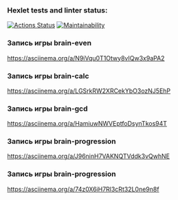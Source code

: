### Hexlet tests and linter status:
[![Actions Status](https://github.com/SIAILYA/frontend-project-lvl1/workflows/hexlet-check/badge.svg)](https://github.com/SIAILYA/frontend-project-lvl1/actions)
[![Maintainability](https://api.codeclimate.com/v1/badges/a99a88d28ad37a79dbf6/maintainability)](https://codeclimate.com/github/codeclimate/codeclimate/maintainability)

### Запись игры brain-even  
https://asciinema.org/a/N9iVqu0T1Otwy8vIQw3x9aPA2  


### Запись игры brain-calc
https://asciinema.org/a/LGSrkRW2XRCekYbO3ozNJ5EhP   

### Запись игры brain-gcd  
https://asciinema.org/a/HamiuwNWVEptfoDsynTkos94T

### Запись игры brain-progression  
https://asciinema.org/a/J96ninH7VAKNQTVddk3vQwhNE

### Запись игры brain-progression    
https://asciinema.org/a/74z0X6iH7Rl3cRt32L0ne9n8f
